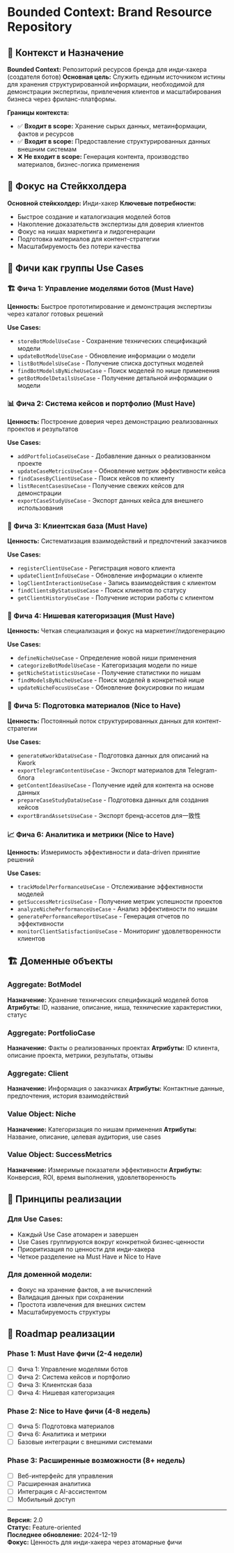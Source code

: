 # Bounded Context: Brand Resource Repository

## 🎯 Контекст и Назначение

**Bounded Context:** Репозиторий ресурсов бренда для инди-хакера (создателя ботов)
**Основная цель:** Служить единым источником истины для хранения структурированной информации, необходимой для демонстрации экспертизы, привлечения клиентов и масштабирования бизнеса через фриланс-платформы.

**Границы контекста:** 
- ✅ **Входит в scope:** Хранение сырых данных, метаинформации, фактов и ресурсов
- ✅ **Входит в scope:** Предоставление структурированных данных внешним системам
- ❌ **Не входит в scope:** Генерация контента, производство материалов, бизнес-логика применения

## 👥 Фокус на Стейкхолдера

**Основной стейкхолдер:** Инди-хакер
**Ключевые потребности:**
- Быстрое создание и каталогизация моделей ботов
- Накопление доказательств экспертизы для доверия клиентов
- Фокус на нишах маркетинга и лидогенерации
- Подготовка материалов для контент-стратегии
- Масштабируемость без потери качества

## 🚀 Фичи как группы Use Cases

### 🏗️ Фича 1: Управление моделями ботов (Must Have)
**Ценность:** Быстрое прототипирование и демонстрация экспертизы через каталог готовых решений

**Use Cases:**
- `storeBotModelUseCase` - Сохранение технических спецификаций модели
- `updateBotModelUseCase` - Обновление информации о модели
- `listBotModelsUseCase` - Получение списка доступных моделей
- `findBotModelsByNicheUseCase` - Поиск моделей по нише применения
- `getBotModelDetailsUseCase` - Получение детальной информации о модели

### 📊 Фича 2: Система кейсов и портфолио (Must Have)  
**Ценность:** Построение доверия через демонстрацию реализованных проектов и результатов

**Use Cases:**
- `addPortfolioCaseUseCase` - Добавление данных о реализованном проекте
- `updateCaseMetricsUseCase` - Обновление метрик эффективности кейса
- `findCasesByClientUseCase` - Поиск кейсов по клиенту
- `listRecentCasesUseCase` - Получение свежих кейсов для демонстрации
- `exportCaseStudyUseCase` - Экспорт данных кейса для внешнего использования

### 👥 Фича 3: Клиентская база (Must Have)
**Ценность:** Систематизация взаимодействий и предпочтений заказчиков

**Use Cases:**
- `registerClientUseCase` - Регистрация нового клиента
- `updateClientInfoUseCase` - Обновление информации о клиенте
- `logClientInteractionUseCase` - Запись взаимодействия с клиентом
- `findClientsByStatusUseCase` - Поиск клиентов по статусу
- `getClientHistoryUseCase` - Получение истории работы с клиентом

### 🎯 Фича 4: Нишевая категоризация (Must Have)
**Ценность:** Четкая специализация и фокус на маркетинг/лидогенерацию

**Use Cases:**
- `defineNicheUseCase` - Определение новой ниши применения
- `categorizeBotModelUseCase` - Категоризация модели по нише
- `getNicheStatisticsUseCase` - Получение статистики по нишам
- `findModelsByNicheUseCase` - Поиск моделей в конкретной нише
- `updateNicheFocusUseCase` - Обновление фокусировки по нишам

### 📝 Фича 5: Подготовка материалов (Nice to Have)
**Ценность:** Постоянный поток структурированных данных для контент-стратегии

**Use Cases:**
- `generateKworkDataUseCase` - Подготовка данных для описаний на Kwork
- `exportTelegramContentUseCase` - Экспорт материалов для Telegram-блога
- `getContentIdeasUseCase` - Получение идей для контента на основе данных
- `prepareCaseStudyDataUseCase` - Подготовка данных для создания кейсов
- `exportBrandAssetsUseCase` - Экспорт бренд-ассетов для一致性

### 📈 Фича 6: Аналитика и метрики (Nice to Have)
**Ценность:** Измеримость эффективности и data-driven принятие решений

**Use Cases:**
- `trackModelPerformanceUseCase` - Отслеживание эффективности моделей
- `getSuccessMetricsUseCase` - Получение метрик успешности проектов
- `analyzeNichePerformanceUseCase` - Анализ эффективности по нишам
- `generatePerformanceReportUseCase` - Генерация отчетов по эффективности
- `monitorClientSatisfactionUseCase` - Мониторинг удовлетворенности клиентов

## 🏗️ Доменные объекты

### Aggregate: BotModel
**Назначение:** Хранение технических спецификаций моделей ботов
**Атрибуты:** ID, название, описание, ниша, технические характеристики, статус

### Aggregate: PortfolioCase  
**Назначение:** Факты о реализованных проектах
**Атрибуты:** ID клиента, описание проекта, метрики, результаты, отзывы

### Aggregate: Client
**Назначение:** Информация о заказчиках
**Атрибуты:** Контактные данные, предпочтения, история взаимодействий

### Value Object: Niche
**Назначение:** Категоризация по нишам применения
**Атрибуты:** Название, описание, целевая аудитория, use cases

### Value Object: SuccessMetrics  
**Назначение:** Измеримые показатели эффективности
**Атрибуты:** Конверсия, ROI, время выполнения, удовлетворенность

## 🔄 Принципы реализации

### Для Use Cases:
- Каждый Use Case атомарен и завершен
- Use Cases группируются вокруг конкретной бизнес-ценности
- Приоритизация по ценности для инди-хакера
- Четкое разделение на Must Have и Nice to Have

### Для доменной модели:
- Фокус на хранение фактов, а не вычислений
- Валидация данных при сохранении
- Простота извлечения для внешних систем
- Масштабируемость структуры

## 🎯 Roadmap реализации

### Phase 1: Must Have фичи (2-4 недели)
- [ ] Фича 1: Управление моделями ботов
- [ ] Фича 2: Система кейсов и портфолио
- [ ] Фича 3: Клиентская база
- [ ] Фича 4: Нишевая категоризация

### Phase 2: Nice to Have фичи (4-8 недель)
- [ ] Фича 5: Подготовка материалов
- [ ] Фича 6: Аналитика и метрики
- [ ] Базовые интеграции с внешними системами

### Phase 3: Расширенные возможности (8+ недель)
- [ ] Веб-интерфейс для управления
- [ ] Расширенная аналитика
- [ ] Интеграция с AI-ассистентом
- [ ] Мобильный доступ

---

**Версия:** 2.0  
**Статус:** Feature-oriented  
**Последнее обновление:** 2024-12-19  
**Фокус:** Ценность для инди-хакера через атомарные фичи